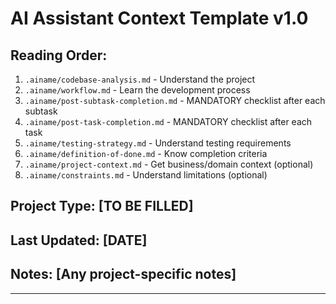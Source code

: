 # AI Assistant Context Template v1.0

## Reading Order:

1. `.ainame/codebase-analysis.md` - Understand the project
2. `.ainame/workflow.md` - Learn the development process
3. `.ainame/post-subtask-completion.md` - MANDATORY checklist after each subtask
4. `.ainame/post-task-completion.md` - MANDATORY checklist after each task
5. `.ainame/testing-strategy.md` - Understand testing requirements
6. `.ainame/definition-of-done.md` - Know completion criteria
7. `.ainame/project-context.md` - Get business/domain context (optional)
8. `.ainame/constraints.md` - Understand limitations (optional)

## Project Type: [TO BE FILLED]

## Last Updated: [DATE]

## Notes: [Any project-specific notes]

---
